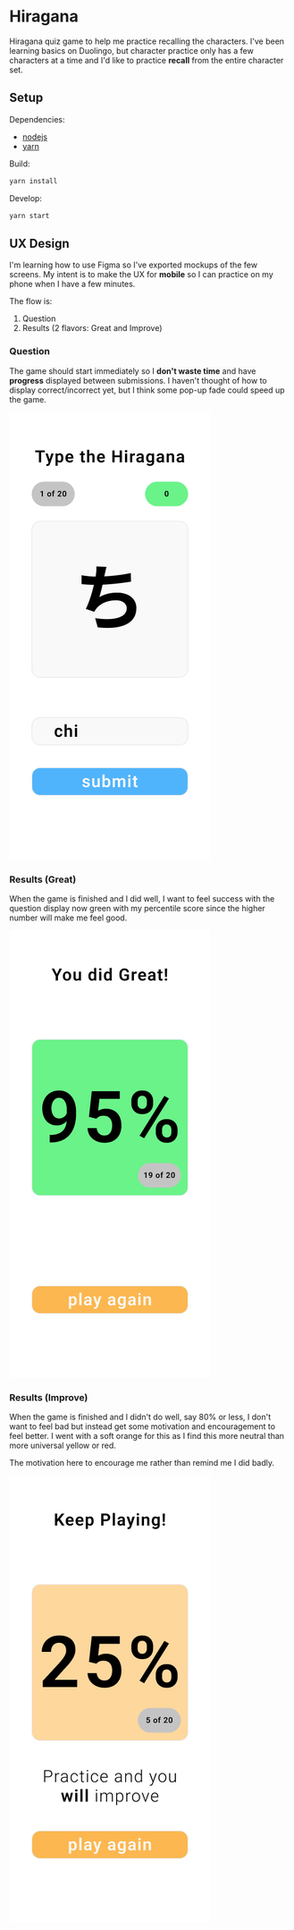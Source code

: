 # Hiragana

Hiragana quiz game to help me practice recalling the characters.
I've been learning basics on Duolingo, but character practice
only has a few characters at a time and I'd like to practice
**recall** from the entire character set.

## Setup

Dependencies:

- [nodejs](https://nodejs.org/)
- [yarn](https://yarnpkg.com/)

Build:

```cmd
yarn install
```

Develop:

```cmd
yarn start
```

## UX Design

I'm learning how to use Figma so I've exported mockups of the
few screens. My intent is to make the UX for **mobile** so I can
practice on my phone when I have a few minutes.

The flow is:

1. Question
2. Results (2 flavors: Great and Improve)

### Question

The game should start immediately so I **don't waste time**
and have **progress** displayed between submissions. I haven't
thought of how to display correct/incorrect yet, but I think
some pop-up fade could speed up the game.

![Design for Question view](./img/design-question.png)

### Results (Great)

When the game is finished and I did well,
I want to feel success with the question display now
green with my percentile score since the higher number
will make me feel good.

![Design for Results (Great) view](./img/design-results-great.png)

### Results (Improve)

When the game is finished and I didn't do well,
say 80% or less, I don't want to feel bad but instead
get some motivation and encouragement to feel better.
I went with a soft orange for this as I find this more
neutral than more universal yellow or red.

The motivation here to encourage me rather than
remind me I did badly.

![Design for Results (Improve) view](./img/design-results-improve.png)
